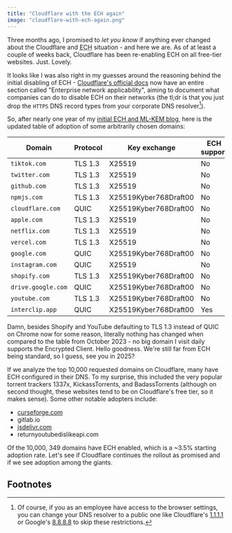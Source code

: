 ```yaml
---
title: "Cloudflare with the ECH again"
image: "cloudflare-with-ech-again.png"
---
```


Three months ago, I promised to _let you know_ if anything ever changed about the Cloudflare and <abbr title="Encrypted Client Hello">ECH</abbr> situation - and here we are. As of at least a couple of weeks back, Cloudflare has been re-enabling ECH on all free-tier websites. Just. Lovely.

It looks like I was also right in my guesses around the reasoning behind the initial disabling of ECH - [Cloudflare's official docs](https://developers.cloudflare.com/ssl/edge-certificates/ech/) now have an entire section called "Enterprise network applicability", aiming to document what companies can do to disable ECH on their networks (the tl;dr is that you just drop the `HTTPS` DNS record types from your corporate DNS resolver[^1]).

So, after nearly one year of my [initial ECH and ML-KEM blog](/hello-internet/), here is the updated table of adoption of some arbitrarily chosen domains:

| Domain             | Protocol | Key exchange          | ECH support | Cloudflare? |
| ------------------ | -------- | --------------------- | ----------- | ----------- |
| `tiktok.com` | TLS 1.3  | X25519                | No          | ❌          |
| `twitter.com` | TLS 1.3  | X25519                | No          | ❌          |
| `github.com` | TLS 1.3  | X25519                | No          | ❌          |
| `npmjs.com` | TLS 1.3  | X25519Kyber768Draft00 | No          | ✅          |
| `cloudflare.com` | QUIC     | X25519Kyber768Draft00 | No          | ✅          |
| `apple.com` | TLS 1.3  | X25519                | No          | ❌          |
| `netflix.com` | TLS 1.3  | X25519                | No          | ❌          |
| `vercel.com` | TLS 1.3  | X25519                | No          | ❌          |
| `google.com` | QUIC     | X25519Kyber768Draft00 | No          | ❌          |
| `instagram.com` | QUIC     | X25519                | No          | ❌          |
| `shopify.com` | TLS 1.3  | X25519Kyber768Draft00 | No          | ✅          |
| `drive.google.com` | QUIC     | X25519Kyber768Draft00 | No          | ❌          |
| `youtube.com` | TLS 1.3  | X25519Kyber768Draft00 | No          | ❌          |
| `interclip.app` | QUIC     | X25519Kyber768Draft00 | Yes         | ✅          |

Damn, besides Shopify and YouTube defaulting to TLS 1.3 instead of QUIC on Chrome now for some reason, literally nothing has changed when compared to the table from October 2023 - no big domain I visit daily supports the Encrypted Client. Hello goodness. We're still far from ECH being standard, so I guess, see you in 2025?

If we analyze the top 10,000 requested domains on Cloudflare, many have ECH configured in their DNS. To my surprise, this included the very popular torrent trackers 1337x, KickassTorrents, and BadassTorrents (although on second thought, these websites tend to be on Cloudflare's free tier, so it makes sense). Some other notable adopters include:

- [curseforge.com](https://www.curseforge.com/)
- gitlab.io
- [jsdelivr.com](https://www.jsdelivr.com/)
- returnyoutubedislikeapi.com

Of the 10,000, 349 domains have ECH enabled, which is a ~3.5% starting adoption rate. Let's see if Cloudflare continues the rollout as promised and if we see adoption among the giants.

## Footnotes

[^1]: Of course, if you as an employee have access to the browser settings, you can change your DNS resolver to a public one like Cloudflare's [1.1.1.1](https://one.one.one.one/) or Google's [8.8.8.8](https://developers.google.com/speed/public-dns/) to skip these restrictions.
